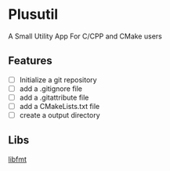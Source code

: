 # Plusutil

A Small Utility App For C/CPP and CMake users

## Features

- [ ] Initialize a git repository
- [ ] add a .gitignore file
- [ ] add a .gitattribute file
- [ ] add a CMakeLists.txt file
- [ ] create a output directory

## Libs

[libfmt](https://github.com/fmtlib/fmt)
